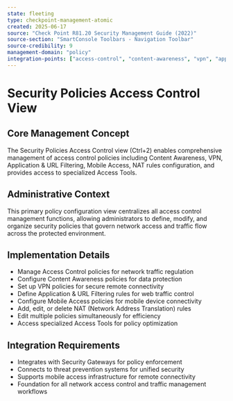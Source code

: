 ```yaml
---
state: fleeting
type: checkpoint-management-atomic
created: 2025-06-17
source: "Check Point R81.20 Security Management Guide (2022)"
source-section: "SmartConsole Toolbars - Navigation Toolbar"
source-credibility: 9
management-domain: "policy"
integration-points: ["access-control", "content-awareness", "vpn", "application-filtering", "mobile-access", "nat-rules"]
---
```


# Security Policies Access Control View

## Core Management Concept
The Security Policies Access Control view (Ctrl+2) enables comprehensive management of access control policies including Content Awareness, VPN, Application & URL Filtering, Mobile Access, NAT rules configuration, and provides access to specialized Access Tools.

## Administrative Context
This primary policy configuration view centralizes all access control management functions, allowing administrators to define, modify, and organize security policies that govern network access and traffic flow across the protected environment.

## Implementation Details
- Manage Access Control policies for network traffic regulation
- Configure Content Awareness policies for data protection
- Set up VPN policies for secure remote connectivity
- Define Application & URL Filtering rules for web traffic control
- Configure Mobile Access policies for mobile device connectivity
- Add, edit, or delete NAT (Network Address Translation) rules
- Edit multiple policies simultaneously for efficiency
- Access specialized Access Tools for policy optimization

## Integration Requirements
- Integrates with Security Gateways for policy enforcement
- Connects to threat prevention systems for unified security
- Supports mobile access infrastructure for remote connectivity
- Foundation for all network access control and traffic management workflows